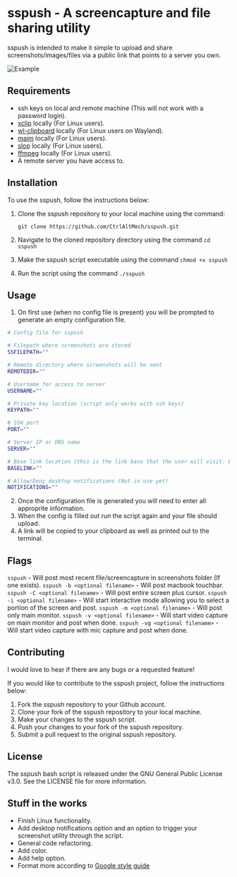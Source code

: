 # sspush - A screencapture and file sharing utility
sspush is intended to make it simple to upload and share screenshots/images/files via a public link that points to a server you own.

![Example](https://github.com/CtrlAltMech/sspush/assets/7492741/1bafa0f3-9941-4f16-b2ad-031c2ceeab53)

## Requirements

- ssh keys on local and remote machine (This will not work with a password login).
- [xclip](https://github.com/astrand/xclip) locally (For Linux users).
- [wl-clipboard](https://github.com/bugaevc/wl-clipboard) locally (For Linux users on Wayland).
- [maim](https://github.com/naelstrof/maim) locally (For Linux users).
- [slop](https://github.com/naelstrof/slop) locally (For Linux users).
- [ffmpeg](https://ffmpeg.org/) locally (For Linux users).
- A remote server you have access to.

## Installation

To use the sspush, follow the instructions below:

1. Clone the sspush repository to your local machine using the command: 
    
    `git clone https://github.com/CtrlAltMech/sspush.git`
    
2. Navigate to the cloned repository directory using the command `cd sspush`
3. Make the sspush script executable using the command `chmod +x sspush`
4. Run the script using the command `./sspush`

## Usage

1. On first use (when no config file is present) you will be prompted to generate an empty configuration file.

```bash
# Config file for sspush

# Filepath where screenshots are stored
SSFILEPATH=""

# Remote directory where screenshots will be sent
REMOTEDIR=""

# Username for access to server
USERNAME=""

# Private key location (script only works with ssh keys)
KEYPATH=""

# SSH port
PORT=""

# Server IP or DNS name
SERVER=""

# Base link location (this is the link base that the user will visit. Example https://mysite.net/pics/<your image name>.jpg
BASELINK=""

# Allow/Deny desktop notifications (Not in use yet)
NOTIFICATIONS=""
```

2. Once the configuration file is generated you will need to enter all approprite information.
3. When the config is filled out run the script again and your file should upload.
4. A link will be copied to your clipboard as well as printed out to the terminal.

## Flags
`sspush` - Will post most recent file/screencapture in screenshots folder (If one exists).
`sspush -b <optional filename>` - Will post macbook touchbar.
`sspush -C <optional filename>` - Will post entire screen plus cursor.
`sspush -i <optional filename>` - Will start interactive mode allowing you to select a portion of the screen and post.
`sspush -m <optional filename>` - Will post only main monitor.
`sspush -v <optional filename>` - Will start video capture on main monitor and post when done.
`sspush -vg <optional filename>` - Will start video capture with mic capture and post when done.

## Contributing
I would love to hear if there are any bugs or a requested feature!

If you would like to contribute to the sspush project, follow the instructions below:

1. Fork the sspush repository to your Github account.
2. Clone your fork of the sspush repository to your local machine.
3. Make your changes to the sspush script.
4. Push your changes to your fork of the sspush repository.
5. Submit a pull request to the original sspush repository.

## License

The sspush bash script is released under the GNU General Public License v3.0. See the LICENSE file for more information.

## Stuff in the works

- Finish Linux functionality.
- Add desktop notifications option and an option to trigger your screenshot utility through the script.
- General code refactoring.
- Add color.
- Add help option.
- Format more according to [Google style guide](https://google.github.io/styleguide/shellguide.html#s7-naming-conventions)
